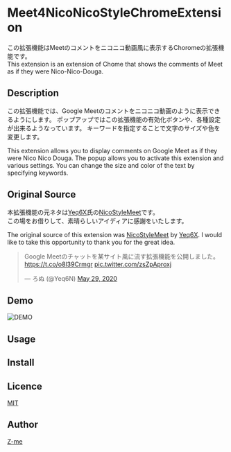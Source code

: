 # Meet4NicoNicoStyleChromeExtension
この拡張機能はMeetのコメントをニコニコ動画風に表示するChoromeの拡張機能です。  
This extension is an extension of Chome that shows the comments of Meet as if they were Nico-Nico-Douga.

## Description
この拡張機能では、Google Meetのコメントをニコニコ動画のように表示できるようにします。
ポップアップではこの拡張機能の有効化ボタンや、各種設定が出来るようなっています。
キーワードを指定することで文字のサイズや色を変更します。

This extension allows you to display comments on Google Meet as if they were Nico Nico Douga.
The popup allows you to activate this extension and various settings.
You can change the size and color of the text by specifying keywords.


## Original Source
本拡張機能の元ネタは[Yeq6X](https://github.com/Yeq6X)氏の[NicoStyleMeet](https://github.com/Yeq6X/NicoStyleMeet)です。  
この場をお借りして、素晴らしいアイディアに感謝をいたします。

The original source of this extension was [NicoStyleMeet](https://github.com/Yeq6X/NicoStyleMeet) by [Yeq6X](https://github.com/Yeq6X).
I would like to take this opportunity to thank you for the great idea.

<blockquote class="twitter-tweet"><p lang="ja" dir="ltr">Google Meetのチャットを某サイト風に流す拡張機能を公開しました。<a href="https://t.co/o8l39Crmgr">https://t.co/o8l39Crmgr</a> <a href="https://t.co/zsZpAproxj">pic.twitter.com/zsZpAproxj</a></p>&mdash; ろぬ (@Yeq6N) <a href="https://twitter.com/Yeq6N/status/1266381095177555969?ref_src=twsrc%5Etfw">May 29, 2020</a></blockquote> <script async src="https://platform.twitter.com/widgets.js" charset="utf-8"></script>

## Demo
![DEMO](https://user-images.githubusercontent.com/5908070/93036418-c46ad480-f67a-11ea-841d-654451413c9a.gif)

## Usage

## Install

## Licence

[MIT](https://github.com/Z-me/Meet4NicoNicoStyleChromeExtension/blob/master/LICENSE)

## Author

[Z-me](https://github.com/Z-me)
